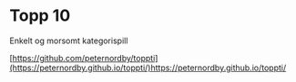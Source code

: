 # Topp 10
Enkelt og morsomt kategorispill

[https://github.com/peternordby/toppti](https://peternordby.github.io/toppti/)https://peternordby.github.io/toppti/
